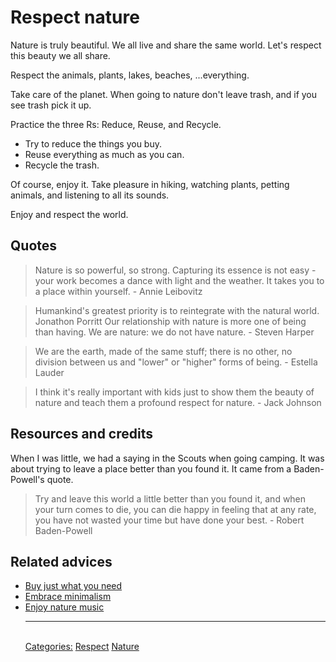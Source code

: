 # Respect nature

Nature is truly beautiful. We all live and share the same world. Let's respect this beauty we all share.

Respect the animals, plants, lakes, beaches, ...everything.

Take care of the planet. When going to nature don't leave trash, and if you see trash pick it up.

Practice the three Rs: Reduce, Reuse, and Recycle.

- Try to reduce the things you buy.
- Reuse everything as much as you can.
- Recycle the trash.

Of course, enjoy it. Take pleasure in hiking, watching plants, petting animals, and listening to all its sounds.

Enjoy and respect the world.

## Quotes

> Nature is so powerful, so strong. Capturing its essence is not easy - your work becomes a dance with light and the weather. It takes you to a place within yourself. - Annie Leibovitz

> Humankind's greatest priority is to reintegrate with the natural world.  Jonathon Porritt
Our relationship with nature is more one of being than having.  We are nature: we do not have nature. - Steven Harper

> We are the earth, made of the same stuff; there is no other, no division between us and "lower" or "higher" forms of being. - Estella Lauder

> I think it's really important with kids just to show them the beauty of nature and teach them a profound respect for nature. - Jack Johnson

## Resources and credits

When I was little, we had a saying in the Scouts when going camping. It was about trying to leave a place better than you found it. It came from a Baden-Powell's quote.

> Try and leave this world a little better than you found it, and when your turn comes to die, you can die happy in feeling that at any rate, you have not wasted your time but have done your best. - Robert Baden-Powell

## Related advices

- [Buy just what you need](../Buy%20just%20what%20you%20need/index.md)
- [Embrace minimalism](../Embrace%20minimalism/index.md)
- [Enjoy nature music](../Enjoy%20nature%20music/index.md) <hr/><br/>[Categories:](../Categories/index.md) [Respect](../Categories/Respect.md) [Nature](../Categories/Nature.md)